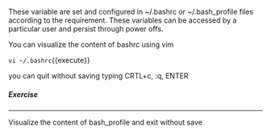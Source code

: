 These variable are set and configured in ~/.bashrc or ~/.bash_profile
files according to the requirement. These variables can be accessed by a particular user and persist through power offs.

You can visualize the content of bashrc using vim

`vi ~/.bashrc`{{execute}}

you can quit without saving typing CRTL+c, :q, ENTER

##### Exercise
________

Visualize the content of bash_profile and exit without save

